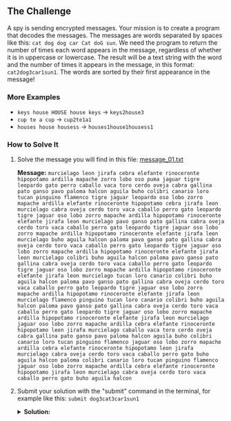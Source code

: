 ## The Challenge
A spy is sending encrypted messages. Your mission is to create a program that decodes the messages. The messages are words separated by spaces like this: `cat dog dog car Cat doG sun`. We need the program to return the number of times each word appears in the message, regardless of whether it is in uppercase or lowercase. The result will be a text string with the word and the number of times it appears in the message, in this format: `cat2dog3car1sun1`. The words are sorted by their first appearance in the message!

### More Examples
- `keys house HOUSE house keys` -> `keys2house3`
- `cup te a cup` -> `cup2te1a1`
- `houses house housess` -> `houses1house1housess1`

### How to Solve It
1. Solve the message you will find in this file: [message_01.txt](https://codember.dev/data/message_01.txt)

    **Message:**
`murcielago leon jirafa cebra elefante rinoceronte hipopotamo ardilla mapache zorro lobo oso puma jaguar tigre leopardo gato perro caballo vaca toro cerdo oveja cabra gallina pato ganso pavo paloma halcon aguila buho colibri canario loro tucan pinguino flamenco tigre jaguar leopardo oso lobo zorro mapache ardilla elefante rinoceronte hipopotamo cebra jirafa leon murcielago cabra oveja cerdo toro vaca caballo perro gato leopardo tigre jaguar oso lobo zorro mapache ardilla hipopotamo rinoceronte elefante jirafa leon murcielago pavo ganso pato gallina cabra oveja cerdo toro vaca caballo perro gato leopardo tigre jaguar oso lobo zorro mapache ardilla hipopotamo rinoceronte elefante jirafa leon murcielago buho aguila halcon paloma pavo ganso pato gallina cabra oveja cerdo toro vaca caballo perro gato leopardo tigre jaguar oso lobo zorro mapache ardilla hipopotamo rinoceronte elefante jirafa leon murcielago colibri buho aguila halcon paloma pavo ganso pato gallina cabra oveja cerdo toro vaca caballo perro gato leopardo tigre jaguar oso lobo zorro mapache ardilla hipopotamo rinoceronte elefante jirafa leon murcielago tucan loro canario colibri buho aguila halcon paloma pavo ganso pato gallina cabra oveja cerdo toro vaca caballo perro gato leopardo tigre jaguar oso lobo zorro mapache ardilla hipopotamo rinoceronte elefante jirafa leon murcielago flamenco pinguino tucan loro canario colibri buho aguila halcon paloma pavo ganso pato gallina cabra oveja cerdo toro vaca caballo perro gato leopardo tigre jaguar oso lobo zorro mapache ardilla hipopotamo rinoceronte elefante jirafa leon murcielago jaguar oso lobo zorro mapache ardilla cebra elefante rinoceronte hipopotamo leon jirafa murcielago caballo vaca toro cerdo oveja cabra gallina pato ganso pavo paloma halcon aguila buho colibri canario loro tucan pinguino flamenco jaguar oso lobo zorro mapache ardilla cebra elefante rinoceronte hipopotamo leon jirafa murcielago cabra oveja cerdo toro vaca caballo perro gato buho aguila halcon paloma colibri canario loro tucan pinguino flamenco jaguar oso lobo zorro mapache ardilla cebra elefante rinoceronte hipopotamo jirafa leon murcielago cabra oveja cerdo toro vaca caballo perro gato buho aguila halcon`

2. Submit your solution with the "submit" command in the terminal, for example like this: `submit dog3cat3car1sun1`
          <details>
        <summary><strong>Solution:<strong></summary> 
        <code>submit murcielago15leon15jirafa15cebra6elefante15rinoceronte15hipopotamo15ardilla15mapache15zorro15lobo15oso15puma2jaguar14tigre10leopardo10gato12perro12caballo14vaca14toro14cerdo14oveja14cabra14gallina10pato10ganso10pavo10paloma10halcon11aguila11buho11colibri9canario8loro8tucan8pinguino7flamenco7</code>
      </details> 
